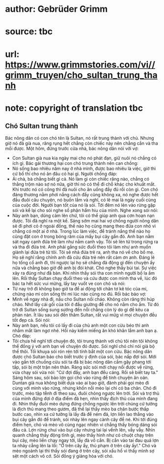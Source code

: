 # author: Gebrüder Grimm
# source: tbc
# url: https://www.grimmstories.com/vi//grimm_truyen/cho_sultan_trung_thanh
# note: copyright of translation tbc

## Chó Sultan trung thành 

Bác nông dân có con chó tên là Sultan, nó rất trung thành với chủ. Nhưng
giờ nó đã già nua, răng rụng hết chẳng còn chiếc này nên chẳng cắn và
tha mồi được.
Một hôm, đứng trước cửa nhà, bác nông dân nói với vợ:
- Con Sultan già nua kia ngày mai cho nó phát đạn, giữ nuôi nó chẳng có
ích gì.
Bác gái thương hại con chó trung thành nên can chồng:
- Nó sống bao nhiêu năm nay ở nhà mình, được bao nhiêu là việc, giờ thì
cứ bố thí cho nó ăn đâu có hại gì.
Người chồng đáp:
- Ái chà, bà chẳng biết gì cả. Nó làm gì còn chiếc răng nào, chẳng có
thằng trộm nào sợ nó nữa, giờ thì nó có thể đi chỗ khác cho khuất mắt.
Khi trước nó có công thì đã nuôi cho ăn uống đầy đủ rồi còn gì.
Con chó đáng thương nằm phơi nắng cách đấy cũng không xa, nó nghe được
hết đầu đuôi câu chuyện, nó buồn lắm và nghĩ, có lẽ mai là ngày cuối
cùng của cuộc đời. Người bạn tốt của nó là sói. Tới đêm nó lẻn vào rừng
gặp sói và kể lại cho sói nghe số phận hẩm hiu của mình. Nghe xong sói
nói:
- Này anh bạn, dũng cảm lên chứ, tôi có thể giúp anh qua cơn hoạn nạn
được. Tôi đã nghĩ ra một kế. Sáng sớm mai hai vợ chồng người nông dân sẽ
đi phơi cỏ ở ngoài đồng, thế nào họ cũng mang theo đứa con nhỏ vì chẳng
có một ai ở nhà. Trong lúc làm việc, để tránh nắng thế nào họ cũng đặt
con ở trong bóng râm của mấy bụi cây gần đó. Anh bạn nằm sát ngay cạnh
đứa trẻ làm như nằm canh vậy. Tôi sẽ lẻn từ trong rừng ra và tha đi đứa
trẻ. Anh phải gắng sức đuổi theo tôi làm như anh muốn giành lại đứa trẻ
từ tôi. Tôi sẽ nhả đứa trẻ ra, anh tha nó về cho bố mẹ. Họ sẽ nghĩ rằng
chính anh đã cứu đứa trẻ nên rất cảm ơn anh. Đáng lẽ họ tống cổ anh đi,
thì ngược lại họ sẽ chẳng đả động gì đến chuyện ấy nữa và chẳng bao giờ
để anh bị đói khát.
Chó nghe thấy bùi tai. Sự việc xảy ra đúng như đã bàn. Khi nhìn thấy sói
tha con mình người bố la ầm lên. Rồi thấy Sultan chạy đuổi theo và cứu
được con mình tha về, lúc đó bác ta hết sức vui mừng, lấy tay vuốt ve
con chó và nói:
- Từ nay trở đi không bao giờ ta để ai động tới chân tơ kẽ tóc của mi,
chừng nào mi còn sống thì mi lúc nào cũng no đủ.
Rồi bác bảo vợ:
- Mình về ngay nhà đi, nấu cho Sultan nồi cháo. Không còn răng thì húp
cháo. Nhớ lấy cái gối của tôi ở đầu giường để cho nó nằm cho ấm.
Từ đó trở đi Sultan sống sung sướng đến nỗi chẳng còn lý do gì để kêu ca
phàn nàn.
Ít lâu sau sói đến thăm Sultan, rất vui mừg vì mọi chuyện đều tốt đẹp
cả. Sói nói:
- Này anh bạn, nếu tôi có lấy đi của chủ anh một con cừu béo thì anh
nhắm mắt làm ngơ nhé. Hồi này kiếm miếng ăn khó khăn lắm anh bạn ạ.
Chó đáp:
- Tôi chưa hề nghĩ tới chuyện đó, tôi trung thành với chủ tôi nên tôi
không thể đồng ý với anh bạn về chuyện đó được.
Sói nghĩ chó chỉ nói giả bộ thế thôi. Tối khuya sói rón rén tới tính bắt
một con cừu.
Bác nông dân được chó Sultan báo cho biết trước ý định của sói, bác nấp
đợi sói. Mới vào gần tới chuồng cừu sói ta đã bị bác nông dân cầm gậy
phang tới tấp, sói bị một trận nên thân. Ráng sức sói mới chạy nổi được
về rừng, vừa chạy sói vừa nói: "Cứ đợi đấy, anh bạn đểu cáng. Rồi sẽ
biết tay ta."
Sáng hôm sau, sói bảo lợn gọi chó vào rừng để tính chuyện ân oán. Duntan
già nua không biết dựa vào ai bao giờ, đành phải gọi mèo đi cùng với
mình vào rừng, nhưng khốn nỗi mèo lại chỉ có ba chân. Chó đi trước, mèo
tập tễnh đi theo sau, đuôi chỏng ngược lên trời. Sói và trợ thủ của mình
đứng đợi ở địa điểm đã hẹn, nhìn thấy địch thủ của mình đang đi. Nhìn
thấy đuôi mèo dựng đứng chổng ngược lên trời chúng cứ tưởng là địch thủ
mang theo gươm, đã thế lại thấy mèo ba chân bước thấp bước cao, nhìn xa
cứ tưởng là lấy đà để ném đá, lợn liền lao thẳng vào bụi cây gần đó để
tránh, sói nhảy lên ngay cành cây để né. Khi tới đúng điểm hẹn, chó và
mèo vô cùng ngạc nhiên vì chẳng thấy bóng dáng sói đâu cả. Lợn rừng chui
vào bụi cây nhưng tai lại vểnh lên, vẫy vẫy. Nhìn quanh chẳng thấy động
tĩnh gì, mèo thấy hình như có chuột chạy trên bụi cây, mèo liền chạy
ngay tới, lấy đà vồ cắn. Bị cắn vào tai đau quá lợn ta nhảy cẫng lên la
lối: "Ở trên cây ấy, thủ phạm ở trên cây ấy!."
Chó và mèo ngoảnh lại thì thấy sói đang ở trên cây, sói xấu hổ vì thấy
mình sợ sệt một cách vô cớ. Sói đồng ý giảng hòa với chó.
